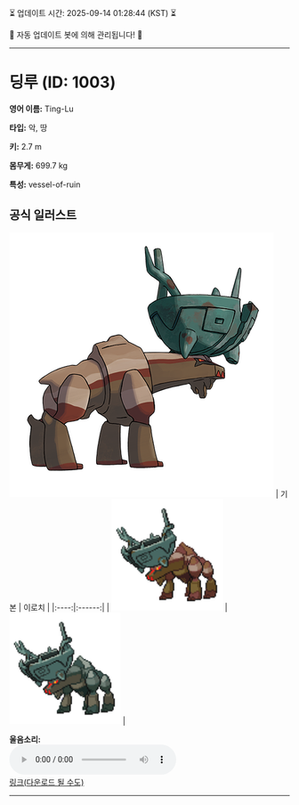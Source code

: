 
⏳ 업데이트 시간: 2025-09-14 01:28:44 (KST) ⏳

🤖 자동 업데이트 봇에 의해 관리됩니다! 🤖

---

# 딩루 (ID: 1003)
**영어 이름:** Ting-Lu

**타입:** 악, 땅

**키:** 2.7 m

**몸무게:** 699.7 kg

**특성:** vessel-of-ruin

## 공식 일러스트
![](https://raw.githubusercontent.com/PokeAPI/sprites/master/sprites/pokemon/other/official-artwork/1003.png)
| 기본 | 이로치 |
|:----:|:------:|
| <img src="https://raw.githubusercontent.com/PokeAPI/sprites/master/sprites/pokemon/1003.png" width="200"> | <img src="https://raw.githubusercontent.com/PokeAPI/sprites/master/sprites/pokemon/shiny/1003.png" width="200"> |

**울음소리:**<br><audio controls src="https://raw.githubusercontent.com/PokeAPI/cries/main/cries/pokemon/latest/1003.ogg"></audio><br> [링크(다운로드 될 수도)](https://raw.githubusercontent.com/PokeAPI/cries/main/cries/pokemon/latest/1003.ogg)


---
